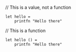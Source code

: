 // This is a value, not a function  
```
let hello =  
    printfn "Hello there"
```

// This is a function  
```
let hello () =
    printfn "Hello there"
```
